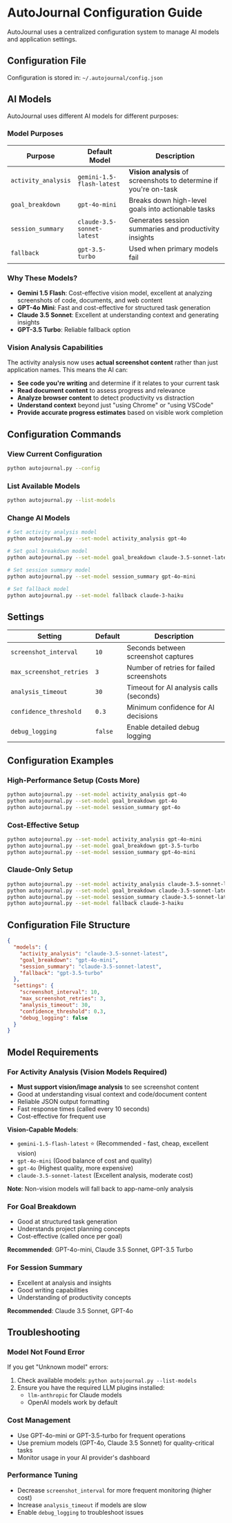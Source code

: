 # AutoJournal Configuration Guide

AutoJournal uses a centralized configuration system to manage AI models and application settings.

## Configuration File

Configuration is stored in: `~/.autojournal/config.json`

## AI Models

AutoJournal uses different AI models for different purposes:

### Model Purposes

| Purpose | Default Model | Description |
|---------|---------------|-------------|
| `activity_analysis` | `gemini-1.5-flash-latest` | **Vision analysis** of screenshots to determine if you're on-task |
| `goal_breakdown` | `gpt-4o-mini` | Breaks down high-level goals into actionable tasks |
| `session_summary` | `claude-3.5-sonnet-latest` | Generates session summaries and productivity insights |
| `fallback` | `gpt-3.5-turbo` | Used when primary models fail |

### Why These Models?

- **Gemini 1.5 Flash**: Cost-effective vision model, excellent at analyzing screenshots of code, documents, and web content
- **GPT-4o Mini**: Fast and cost-effective for structured task generation
- **Claude 3.5 Sonnet**: Excellent at understanding context and generating insights
- **GPT-3.5 Turbo**: Reliable fallback option

### Vision Analysis Capabilities

The activity analysis now uses **actual screenshot content** rather than just application names. This means the AI can:

- **See code you're writing** and determine if it relates to your current task
- **Read document content** to assess progress and relevance  
- **Analyze browser content** to detect productivity vs distraction
- **Understand context** beyond just "using Chrome" or "using VSCode"
- **Provide accurate progress estimates** based on visible work completion

## Configuration Commands

### View Current Configuration
```bash
python autojournal.py --config
```

### List Available Models
```bash
python autojournal.py --list-models
```

### Change AI Models
```bash
# Set activity analysis model
python autojournal.py --set-model activity_analysis gpt-4o

# Set goal breakdown model  
python autojournal.py --set-model goal_breakdown claude-3.5-sonnet-latest

# Set session summary model
python autojournal.py --set-model session_summary gpt-4o-mini

# Set fallback model
python autojournal.py --set-model fallback claude-3-haiku
```

## Settings

| Setting | Default | Description |
|---------|---------|-------------|
| `screenshot_interval` | `10` | Seconds between screenshot captures |
| `max_screenshot_retries` | `3` | Number of retries for failed screenshots |
| `analysis_timeout` | `30` | Timeout for AI analysis calls (seconds) |
| `confidence_threshold` | `0.3` | Minimum confidence for AI decisions |
| `debug_logging` | `false` | Enable detailed debug logging |

## Configuration Examples

### High-Performance Setup (Costs More)
```bash
python autojournal.py --set-model activity_analysis gpt-4o
python autojournal.py --set-model goal_breakdown gpt-4o  
python autojournal.py --set-model session_summary gpt-4o
```

### Cost-Effective Setup
```bash
python autojournal.py --set-model activity_analysis gpt-4o-mini
python autojournal.py --set-model goal_breakdown gpt-3.5-turbo
python autojournal.py --set-model session_summary gpt-4o-mini
```

### Claude-Only Setup
```bash
python autojournal.py --set-model activity_analysis claude-3.5-sonnet-latest
python autojournal.py --set-model goal_breakdown claude-3.5-sonnet-latest
python autojournal.py --set-model session_summary claude-3.5-sonnet-latest
python autojournal.py --set-model fallback claude-3-haiku
```

## Configuration File Structure

```json
{
  "models": {
    "activity_analysis": "claude-3.5-sonnet-latest",
    "goal_breakdown": "gpt-4o-mini", 
    "session_summary": "claude-3.5-sonnet-latest",
    "fallback": "gpt-3.5-turbo"
  },
  "settings": {
    "screenshot_interval": 10,
    "max_screenshot_retries": 3,
    "analysis_timeout": 30,
    "confidence_threshold": 0.3,
    "debug_logging": false
  }
}
```

## Model Requirements

### For Activity Analysis (Vision Models Required)
- **Must support vision/image analysis** to see screenshot content
- Good at understanding visual context and code/document content
- Reliable JSON output formatting
- Fast response times (called every 10 seconds)
- Cost-effective for frequent use

**Vision-Capable Models**:
- `gemini-1.5-flash-latest` ⭐ (Recommended - fast, cheap, excellent vision)
- `gpt-4o-mini` (Good balance of cost and quality)
- `gpt-4o` (Highest quality, more expensive)
- `claude-3.5-sonnet-latest` (Excellent analysis, moderate cost)

**Note**: Non-vision models will fall back to app-name-only analysis

### For Goal Breakdown  
- Good at structured task generation
- Understands project planning concepts
- Cost-effective (called once per goal)

**Recommended**: GPT-4o-mini, Claude 3.5 Sonnet, GPT-3.5 Turbo

### For Session Summary
- Excellent at analysis and insights
- Good writing capabilities
- Understanding of productivity concepts

**Recommended**: Claude 3.5 Sonnet, GPT-4o

## Troubleshooting

### Model Not Found Error
If you get "Unknown model" errors:
1. Check available models: `python autojournal.py --list-models`
2. Ensure you have the required LLM plugins installed:
   - `llm-anthropic` for Claude models
   - OpenAI models work by default

### Cost Management
- Use GPT-4o-mini or GPT-3.5-turbo for frequent operations
- Use premium models (GPT-4o, Claude 3.5 Sonnet) for quality-critical tasks
- Monitor usage in your AI provider's dashboard

### Performance Tuning
- Decrease `screenshot_interval` for more frequent monitoring (higher cost)
- Increase `analysis_timeout` if models are slow
- Enable `debug_logging` to troubleshoot issues